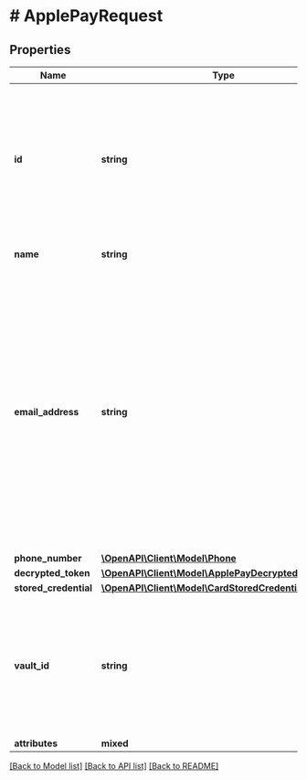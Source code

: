 # # ApplePayRequest

## Properties

Name | Type | Description | Notes
------------ | ------------- | ------------- | -------------
**id** | **string** | ApplePay transaction identifier, this will be the unique identifier for this transaction provided by Apple. The pattern is defined by an external party and supports Unicode. | [optional]
**name** | **string** | The full name representation like Mr J Smith. | [optional]
**email_address** | **string** | The internationalized email address.&lt;blockquote&gt;&lt;strong&gt;Note:&lt;/strong&gt; Up to 64 characters are allowed before and 255 characters are allowed after the &lt;code&gt;@&lt;/code&gt; sign. However, the generally accepted maximum length for an email address is 254 characters. The pattern verifies that an unquoted &lt;code&gt;@&lt;/code&gt; sign exists.&lt;/blockquote&gt; | [optional]
**phone_number** | [**\OpenAPI\Client\Model\Phone**](Phone.md) |  | [optional]
**decrypted_token** | [**\OpenAPI\Client\Model\ApplePayDecryptedTokenData**](ApplePayDecryptedTokenData.md) |  | [optional]
**stored_credential** | [**\OpenAPI\Client\Model\CardStoredCredential**](CardStoredCredential.md) |  | [optional]
**vault_id** | **string** | The PayPal-generated ID for the vaulted payment source. This ID should be stored on the merchant&#39;s server so the saved payment source can be used for future transactions. | [optional]
**attributes** | **mixed** |  | [optional]

[[Back to Model list]](../../README.md#models) [[Back to API list]](../../README.md#endpoints) [[Back to README]](../../README.md)
